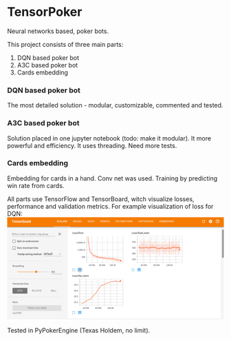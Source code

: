 # TensorPoker
Neural networks based, poker bots.


This project consists of three main parts:
1. DQN based poker bot
2. A3C based poker bot
3. Cards embedding

### DQN based poker bot
The most detailed solution - modular, customizable, commented and tested.

### A3C based poker bot
Solution placed in one jupyter notebook (todo: make it modular). It more powerful and efficiency.
It uses threading. Need more tests. 

### Cards embedding
Embedding for cards in a hand. Conv net was used. Training by predicting win rate from cards.

All parts use TensorFlow and TensorBoard, witch visualize losses, performance and validation metrics.
For example visualization of loss for DQN:
![TensorBoard image](./imgs/tensorboard.png)

Tested in PyPokerEngine (Texas Holdem, no limit).